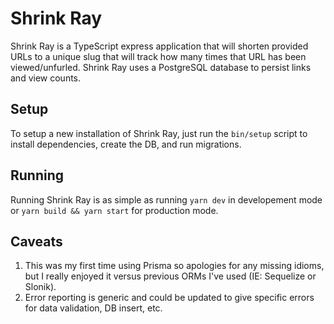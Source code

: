 # Shrink Ray

Shrink Ray is a TypeScript express application that will shorten provided URLs to a unique slug that will track how many
times that URL has been viewed/unfurled. Shrink Ray uses a PostgreSQL database to persist links and view counts.

## Setup

To setup a new installation of Shrink Ray, just run the `bin/setup` script to install dependencies, create the DB, and
run migrations.

## Running

Running Shrink Ray is as simple as running `yarn dev` in developement mode or `yarn build && yarn start` for production
mode.

## Caveats

1. This was my first time using Prisma so apologies for any missing idioms, but I really enjoyed it versus previous ORMs
   I've used (IE: Sequelize or Slonik).
2. Error reporting is generic and could be updated to give specific errors for data validation, DB insert, etc.
